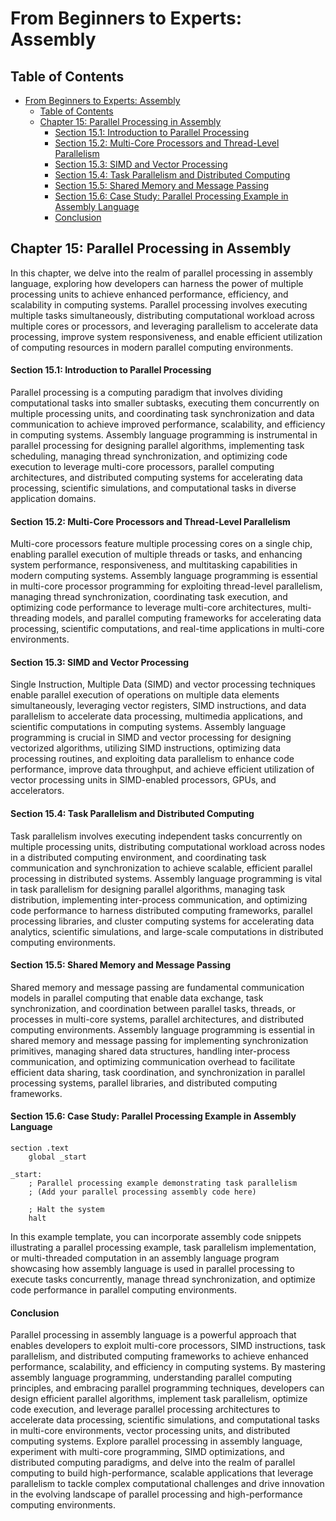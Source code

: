 # From Beginners to Experts: Assembly

## Table of Contents

- [From Beginners to Experts: Assembly](#from-beginners-to-experts-assembly)
  - [Table of Contents](#table-of-content)
  - [Chapter 15: Parallel Processing in Assembly](#chapter-15-parallel-processing-in-assembly)
      - [Section 15.1: Introduction to Parallel Processing](#section-151-introduction-to-parallel-processing)
      - [Section 15.2: Multi-Core Processors and Thread-Level Parallelism](#section-152-multi-core-processors-and-thread-level-parallelism)
      - [Section 15.3: SIMD and Vector Processing](#section-153-simd-and-vector-processing)
      - [Section 15.4: Task Parallelism and Distributed Computing](#section-154-task-parallelism-and-distributed-computing)
      - [Section 15.5: Shared Memory and Message Passing](#section-155-shared-memory-and-message-passing)
      - [Section 15.6: Case Study: Parallel Processing Example in Assembly Language](#section-156-case-study-parallel-processing-example-in-assembly-language)
      - [Conclusion](#conclusion)

## Chapter 15: Parallel Processing in Assembly

In this chapter, we delve into the realm of parallel processing in assembly language, exploring how developers can harness the power of multiple processing units to achieve enhanced performance, efficiency, and scalability in computing systems. Parallel processing involves executing multiple tasks simultaneously, distributing computational workload across multiple cores or processors, and leveraging parallelism to accelerate data processing, improve system responsiveness, and enable efficient utilization of computing resources in modern parallel computing environments.

#### Section 15.1: Introduction to Parallel Processing

Parallel processing is a computing paradigm that involves dividing computational tasks into smaller subtasks, executing them concurrently on multiple processing units, and coordinating task synchronization and data communication to achieve improved performance, scalability, and efficiency in computing systems. Assembly language programming is instrumental in parallel processing for designing parallel algorithms, implementing task scheduling, managing thread synchronization, and optimizing code execution to leverage multi-core processors, parallel computing architectures, and distributed computing systems for accelerating data processing, scientific simulations, and computational tasks in diverse application domains.

#### Section 15.2: Multi-Core Processors and Thread-Level Parallelism

Multi-core processors feature multiple processing cores on a single chip, enabling parallel execution of multiple threads or tasks, and enhancing system performance, responsiveness, and multitasking capabilities in modern computing systems. Assembly language programming is essential in multi-core processor programming for exploiting thread-level parallelism, managing thread synchronization, coordinating task execution, and optimizing code performance to leverage multi-core architectures, multi-threading models, and parallel computing frameworks for accelerating data processing, scientific computations, and real-time applications in multi-core environments.

#### Section 15.3: SIMD and Vector Processing

Single Instruction, Multiple Data (SIMD) and vector processing techniques enable parallel execution of operations on multiple data elements simultaneously, leveraging vector registers, SIMD instructions, and data parallelism to accelerate data processing, multimedia applications, and scientific computations in computing systems. Assembly language programming is crucial in SIMD and vector processing for designing vectorized algorithms, utilizing SIMD instructions, optimizing data processing routines, and exploiting data parallelism to enhance code performance, improve data throughput, and achieve efficient utilization of vector processing units in SIMD-enabled processors, GPUs, and accelerators.

#### Section 15.4: Task Parallelism and Distributed Computing

Task parallelism involves executing independent tasks concurrently on multiple processing units, distributing computational workload across nodes in a distributed computing environment, and coordinating task communication and synchronization to achieve scalable, efficient parallel processing in distributed systems. Assembly language programming is vital in task parallelism for designing parallel algorithms, managing task distribution, implementing inter-process communication, and optimizing code performance to harness distributed computing frameworks, parallel processing libraries, and cluster computing systems for accelerating data analytics, scientific simulations, and large-scale computations in distributed computing environments.

#### Section 15.5: Shared Memory and Message Passing

Shared memory and message passing are fundamental communication models in parallel computing that enable data exchange, task synchronization, and coordination between parallel tasks, threads, or processes in multi-core systems, parallel architectures, and distributed computing environments. Assembly language programming is essential in shared memory and message passing for implementing synchronization primitives, managing shared data structures, handling inter-process communication, and optimizing communication overhead to facilitate efficient data sharing, task coordination, and synchronization in parallel processing systems, parallel libraries, and distributed computing frameworks.

#### Section 15.6: Case Study: Parallel Processing Example in Assembly Language

```assembly
section .text
    global _start

_start:
    ; Parallel processing example demonstrating task parallelism
    ; (Add your parallel processing assembly code here)

    ; Halt the system
    halt
```

In this example template, you can incorporate assembly code snippets illustrating a parallel processing example, task parallelism implementation, or multi-threaded computation in an assembly language program showcasing how assembly language is used in parallel processing to execute tasks concurrently, manage thread synchronization, and optimize code performance in parallel computing environments.

#### Conclusion

Parallel processing in assembly language is a powerful approach that enables developers to exploit multi-core processors, SIMD instructions, task parallelism, and distributed computing frameworks to achieve enhanced performance, scalability, and efficiency in computing systems. By mastering assembly language programming, understanding parallel computing principles, and embracing parallel programming techniques, developers can design efficient parallel algorithms, implement task parallelism, optimize code execution, and leverage parallel processing architectures to accelerate data processing, scientific simulations, and computational tasks in multi-core environments, vector processing units, and distributed computing systems. Explore parallel processing in assembly language, experiment with multi-core programming, SIMD optimizations, and distributed computing paradigms, and delve into the realm of parallel computing to build high-performance, scalable applications that leverage parallelism to tackle complex computational challenges and drive innovation in the evolving landscape of parallel processing and high-performance computing environments.
